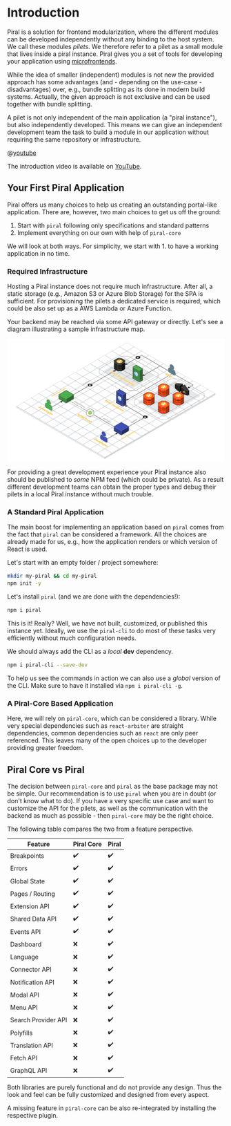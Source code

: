 # Introduction

Piral is a solution for frontend modularization, where the different modules can be developed independently without any binding to the host system. We call these modules *pilets*. We therefore refer to a pilet as a small module that lives inside a piral instance. Piral gives you a set of tools for developing your application using [microfrontends](https://martinfowler.com/articles/micro-frontends.html).

While the idea of smaller (independent) modules is not new the provided approach has some advantages (and - depending on the use-case - disadvantages) over, e.g., bundle splitting as its done in modern build systems. Actually, the given approach is not exclusive and can be used together with bundle splitting.

A pilet is not only independent of the main application (a "piral instance"), but also independently developed. This means we can give an independent development team the task to build a module in our application without requiring the same repository or infrastructure.

@[youtube](SkKvpBHy_5I)

The introduction video is available on [YouTube](https://youtu.be/SkKvpBHy_5I).

## Your First Piral Application

Piral offers us many choices to help us creating an outstanding portal-like application. There are, however, two main choices to get us off the ground:

1. Start with `piral` following only specifications and standard patterns
2. Implement everything on our own with help of `piral-core`

We will look at both ways. For simplicity, we start with 1. to have a working application in no time.

### Required Infrastructure

Hosting a Piral instance does not require much infrastructure. After all, a static storage (e.g., Amazon S3 or Azure Blob Storage) for the SPA is sufficient. For provisioning the pilets a dedicated service is required, which could be also set up as a AWS Lambda or Azure Function.

Your backend may be reached via some API gateway or directly. Let's see a diagram illustrating a sample infrastructure map.

![A Standard Piral Infrastructure](./diagrams/infrastructure.svg)

For providing a great development experience your Piral instance also should be published to *some* NPM feed (which could be private). As a result different development teams can obtain the proper types and debug their pilets in a local Piral instance without much trouble.

### A Standard Piral Application

The main boost for implementing an application based on `piral` comes from the fact that `piral` can be considered a framework. All the choices are already made for us, e.g., how the application renders or which version of React is used.

Let's start with an empty folder / project somewhere:

```sh
mkdir my-piral && cd my-piral
npm init -y
```

Let's install `piral` (and we are done with the dependencies!):

```sh
npm i piral
```

This is it! Really? Well, we have not built, customized, or published this instance yet. Ideally, we use the `piral-cli` to do most of these tasks very efficiently without much configuration needs.

We should always add the CLI as a *local* **dev** dependency.

```sh
npm i piral-cli --save-dev
```

To help us see the commands in action we can also use a *global* version of the CLI. Make sure to have it installed via `npm i piral-cli -g`.

### A Piral-Core Based Application

Here, we will rely on `piral-core`, which can be considered a library. While very special dependencies such as `react-arbiter` are straight dependencies, common dependencies such as `react` are only peer referenced. This leaves many of the open choices up to the developer providing greater freedom.

## Piral Core vs Piral

The decision between `piral-core` and `piral` as the base package may not be simple. Our recommendation is to use `piral` when you are in doubt (or don't know what to do). If you have a very specific use case and want to customize the API for the pilets, as well as the communication with the backend as much as possible - then `piral-core` may be the right choice.

The following table compares the two from a feature perspective.

| Feature             | Piral Core | Piral |
|---------------------|------------|-------|
| Breakpoints         | ️️️✔️        | ✔️    |
| Errors              | ️️️✔️        | ✔️    |
| Global State        | ️️️✔️        | ✔️    |
| Pages / Routing     | ️️️✔️        | ✔️    |
| Extension API       | ️️️✔️        | ✔️    |
| Shared Data API     | ️️️✔️        | ✔️    |
| Events API          | ️️️✔️        | ✔️    |
| Dashboard           | ️️️❌        | ✔️    |
| Language            | ️️️❌        | ✔️    |
| Connector API       | ️️️❌        | ✔️    |
| Notification API    | ️️️❌        | ✔️    |
| Modal API           | ️️️❌        | ✔️    |
| Menu API            | ️️️❌        | ✔️    |
| Search Provider API | ️️️❌        | ✔️    |
| Polyfills           | ❌        | ✔️    |
| Translation API     | ❌        | ✔️    |
| Fetch API           | ❌        | ✔️    |
| GraphQL API         | ❌        | ✔️    |

Both libraries are purely functional and do not provide any design. Thus the look and feel can be fully customized and designed from every aspect.

A missing feature in `piral-core` can be also re-integrated by installing the respective plugin.
